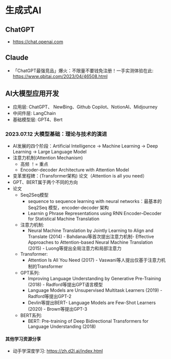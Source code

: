 # 生成式AI

## ChatGPT

- <https://chat.openai.com>

## Claude

- 「ChatGPT最强竞品」爆火：不限量不要钱免注册！一手实测体验在此: <https://www.qbitai.com/2023/04/46508.html>


## AI大模型应用开发

- 应用层: ChatGPT、 NewBing、Github Copilot、NotionAI、Midjourney
- 中间件层: LangChain
- 基础模型层: GPT4、Bert

### 2023.07.12 大模型基础：理论与技术的演进
- AI发展的四个阶段：Artificial Intelligence -> Machine Learning -> Deep Learning -> Large Language Model
- 注意力机制(Attention Mechanism)
  - 高频 ！= 重点
  - Encoder-decoder Architecture with Attention Model
- 变革里程碑：(Transformer架构) 论文（Attention is all you need）
- GPT、BERT属于两个不同的方向
- 论文
  - Seq2Seq模型
    - sequence to sequence learning with neural networks：最基本的 Seq2Seq 模型，encoder-decoder 架构
    - Learnin g Phrase Representations using RNN Encoder–Decoder for Statistical Machine Translation
  - 注意力机制:
    - Neural Machine Translation by Jointly Learning to Align and Translate (2014) - Bahdanau等首次提出注意力机制- Effective Approaches to Attention-based Neural Machine Translation (2015) - Luong等提出全局注意力和局部注意力
  - Transformer:
    - Attention Is All You Need (2017) - Vaswani等人提出仅基于注意力机制的Transformer
  - GPT系列:
    - Improving Language Understanding by Generative Pre-Training (2018) - Radford等提出GPT语言模型  
    - Language Models are Unsupervised Multitask Learners (2019) - Radford等提出GPT-2
    - Devlin等提出BERT- Language Models are Few-Shot Learners (2020) - Brown等提出GPT-3
  - BERT系列:
    - BERT: Pre-training of Deep Bidirectional Transformers for Language Understanding (2018) 
    


#### 其他学习资源分享
- 动手学深度学习: <https://zh.d2l.ai/index.html>
